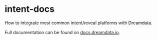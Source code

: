 # intent-docs
How to integrate most common intent/reveal platforms with Dreamdata.

Full documentation can be found on [docs.dreamdata.io](https://docs.dreamdata.io/article/jd0gz22bq1-intent-data).